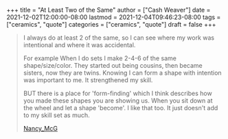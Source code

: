 +++
title = "At Least Two of the Same"
author = ["Cash Weaver"]
date = 2021-12-02T12:00:00-08:00
lastmod = 2021-12-04T09:46:23-08:00
tags = ["ceramics", "quote"]
categories = ["ceramics", "quote"]
draft = false
+++

> I always do at least 2 of the same, so I can see where my work was intentional and where it was accidental.
>
> For example When I do sets I make 2-4-6 of the same shape/size/color. They started out being cousins, then became sisters, now they are twins. Knowing I can form a shape with intention was important to me. It strengthened my skill.
>
> BUT there is a place for 'form-finding' which I think describes how you made these shapes you are showing us. When you sit down at the wheel and let a shape 'become'. I like that too. It just doesn't add to my skill set as much.
>
> [Nancy\_McG](https://www.reddit.com/r/Pottery/comments/pjs35v/please%5Fcould%5Fyou%5Foffer%5Fsome%5Ffeedback%5Fim%5Fa%5Frookie/hbyso2u/)

